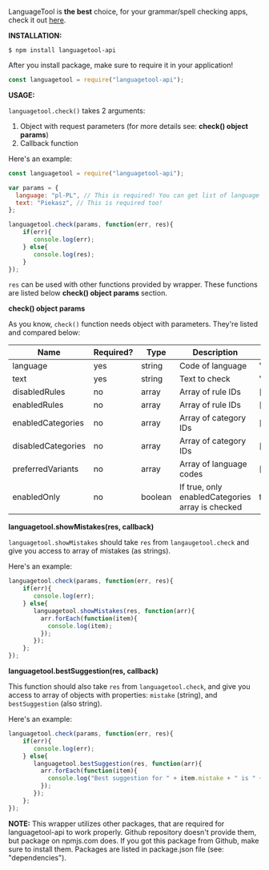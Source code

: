 LanguageTool is **the best** choice, for your grammar/spell checking apps, check it out [here](https://languagetool.org/).

**INSTALLATION:**

```
$ npm install languagetool-api
```

After you install package, make sure to require it in your application!

```js
const languagetool = require("languagetool-api");
```

**USAGE:**

`languagetool.check()` takes 2 arguments:

1. Object with request parameters (for more details see: **check() object params**)
2. Callback function

Here's an example:

```js
const languagetool = require("languagetool-api");

var params = {
  language: "pl-PL", // This is required! You can get list of language codes with languagetool.codes
  text: "Piekasz", // This is required too!
};

languagetool.check(params, function(err, res){
	if(err){
	   console.log(err);
	} else{
	   console.log(res);
	}
});
```

`res` can be used with other functions provided by wrapper. These functions are listed below **check() object params** section.

**check() object params**

As you know, `check()` function needs object with parameters. They're listed and compared below:

|  Name             |   Required?       | Type      |Description                                     |Example                  |
|-------------------|-------------------|-----------|------------------------------------------------|-------------------------|
|language           |yes                | string    |Code of language                                |"pl-PL"                  |
|text               |yes                | string    |Text to check                                   |"Piekarz"                |
|disabledRules      |no                 | array     |Array of rule IDs                               |["MORFOLOGIK_RULE_PL_PL"]|
|enabledRules       |no                 | array     |Array of rule IDs                               |["MORFOLOGIK_RULE_PL_PL"]|
|enabledCategories  |no                 | array     |Array of category IDs                           |["TYPOS"]                |
|disabledCategories |no                 | array     |Array of category IDs                           |["TYPOS"]                |
|preferredVariants  |no                 | array     |Array of language codes                         |["en-GB", "de-AT"]       |
|enabledOnly        |no                 | boolean   |If true, only enabledCategories array is checked|false                    |

**languagetool.showMistakes(res, callback)**

`languagetool.showMistakes` should take `res` from `langaugetool.check` and give you access to array of mistakes (as strings).

Here's an example:
```js
languagetool.check(params, function(err, res){
	if(err){
	   console.log(err);
	} else{
	   languagetool.showMistakes(res, function(arr){
	     arr.forEach(function(item){
	       console.log(item);
	     });
	   });
	};
});
```

**languagetool.bestSuggestion(res, callback)**

This function should also take `res` from `languagetool.check`, and give you access to array of objects with properties: `mistake` (string), and `bestSuggestion` (also string).

Here's an example:

```js
languagetool.check(params, function(err, res){
	if(err){
	   console.log(err);
	} else{
	   languagetool.bestSuggestion(res, function(arr){
	     arr.forEach(function(item){
	       console.log("Best suggestion for " + item.mistake + " is " + item.bestSuggestion);
	     });
	   });
	};
});
```

**NOTE:** 
This wrapper utilizes other packages, that are required for languagetool-api to work properly. Github repository doesn't provide them, but package on npmjs.com does. If you got this package from Github, make sure to install them. Packages are listed in package.json file (see: "dependencies").